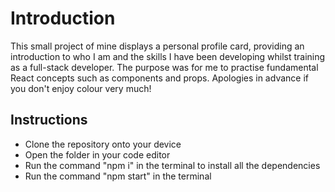 # Introduction

This small project of mine displays a personal profile card, providing an introduction to who I am and the skills I have been developing whilst training as a full-stack developer. The purpose was for me to practise fundamental React concepts such as components and props. Apologies in advance if you don't enjoy colour very much!

## Instructions

- Clone the repository onto your device
- Open the folder in your code editor
- Run the command "npm i" in the terminal to install all the dependencies
- Run the command "npm start" in the terminal
